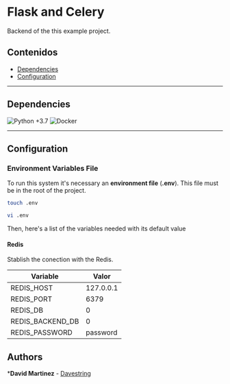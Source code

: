 # Flask and Celery

Backend of the this example project.

## Contenidos

- [Dependencies](#dependencies)
- [Configuration](#configuration)

---

## Dependencies

![Python +3.7](https://img.shields.io/badge/python-+3.7-blue.svg)
![Docker](https://img.shields.io/badge/docker-*-blue.svg)

---

## Configuration

### Environment Variables File

To run this system it's necessary an **environment file** (**.env**). This file must be in the root of the project.

``` bash
touch .env
```

``` bash
vi .env
```

Then, here's a list of the variables needed with its default value

#### Redis

Stablish the conection with the Redis.

| Variable             | Valor          |
|----------------------|----------------|  
| REDIS_HOST           | 127.0.0.1      |
| REDIS_PORT           | 6379           |
| REDIS_DB             | 0              |
| REDIS_BACKEND_DB     | 0              |
| REDIS_PASSWORD       | password       |

## Authors

***David Martinez** - [Davestring](https://github.com/Davestring)
